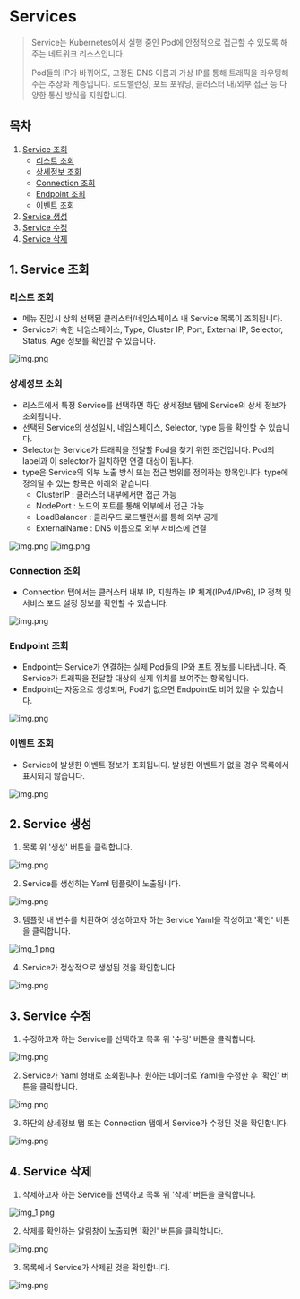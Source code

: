 # Services

> Service는 Kubernetes에서 실행 중인 Pod에 안정적으로 접근할 수 있도록 해주는 네트워크 리소스입니다.
>
> Pod들의 IP가 바뀌어도, 고정된 DNS 이름과 가상 IP를 통해 트래픽을 라우팅해주는 추상화 계층입니다. 로드밸런싱, 포트 포워딩, 클러스터 내/외부 접근 등 다양한 통신 방식을 지원합니다.

## 목차

1. [Service 조회](#1-service-조회)
   * [리스트 조회](#리스트-조회)
   * [상세정보 조회](#상세정보-조회)
   * [Connection 조회](#connection-조회)
   * [Endpoint 조회](#endpoint-조회)
   * [이벤트 조회](#이벤트-조회)
2. [Service 생성](#2-service-생성)
3. [Service 수정](#3-service-수정)
4. [Service 삭제](#4-service-삭제)

## 1. Service 조회
### 리스트 조회
* 메뉴 진입시 상위 선택된 클러스터/네임스페이스 내 Service 목록이 조회됩니다.
* Service가 속한 네임스페이스, Type, Cluster IP, Port, External IP, Selector, Status, Age 정보를 확인할 수 있습니다.

![img.png](img/service_list.png)

### 상세정보 조회
* 리스트에서 특정 Service를 선택하면 하단 상세정보 탭에 Service의 상세 정보가 조회됩니다.
* 선택된 Service의 생성일시, 네임스페이스, Selector, type 등을 확인할 수 있습니다.
* Selector는 Service가 트래픽을 전달할 Pod을 찾기 위한 조건입니다. Pod의 label과 이 selector가 일치하면 연결 대상이 됩니다.
* type은 Service의 외부 노출 방식 또는 접근 범위를 정의하는 항목입니다. type에 정의될 수 있는 항목은 아래와 같습니다.
  * ClusterIP : 클러스터 내부에서만 접근 가능
  * NodePort : 노드의 포트를 통해 외부에서 접근 가능
  * LoadBalancer : 클라우드 로드밸런서를 통해 외부 공개
  * ExternalName : DNS 이름으로 외부 서비스에 연결

![img.png](img/service_list_selected.png)
![img.png](img/service_detail.png)

### Connection 조회
* Connection 탭에서는 클러스터 내부 IP, 지원하는 IP 체계(IPv4/IPv6), IP 정책 및 서비스 포트 설정 정보를 확인할 수 있습니다.

![img.png](img/service_connection.png)

### Endpoint 조회
* Endpoint는 Service가 연결하는 실제 Pod들의 IP와 포트 정보를 나타냅니다. 즉, Service가 트래픽을 전달할 대상의 실제 위치를 보여주는 항목입니다.
* Endpoint는 자동으로 생성되며, Pod가 없으면 Endpoint도 비어 있을 수 있습니다.

![img.png](img/service_endpoint.png)

### 이벤트 조회
* Service에 발생한 이벤트 정보가 조회됩니다. 발생한 이벤트가 없을 경우 목록에서 표시되지 않습니다.

![img.png](img/service_event.png)


## 2. Service 생성
1. 목록 위 '생성' 버튼을 클릭합니다.

![img.png](img/service_create.png)

2. Service를 생성하는 Yaml 템플릿이 노출됩니다.

![img.png](img/service_create_template.png)

3. 템플릿 내 변수를 치환하여 생성하고자 하는 Service Yaml을 작성하고 '확인' 버튼을 클릭합니다.

![img_1.png](img/service_create_yaml.png)


4. Service가 정상적으로 생성된 것을 확인합니다.

![img.png](img/service_create_result.png)

## 3. Service 수정
1. 수정하고자 하는 Service를 선택하고 목록 위 '수정' 버튼을 클릭합니다.

![img.png](img/service_update.png)

2. Service가 Yaml 형태로 조회됩니다. 원하는 데이터로 Yaml을 수정한 후 '확인' 버튼을 클릭합니다.

![img.png](img/service_update_yaml.png)

3. 하단의 상세정보 탭 또는 Connection 탭에서 Service가 수정된 것을 확인합니다.

![img.png](img/service_update_result.png)

## 4. Service 삭제
1. 삭제하고자 하는 Service를 선택하고 목록 위 '삭제' 버튼을 클릭합니다.

![img_1.png](img/service_delete.png)

2. 삭제를 확인하는 알림창이 노출되면 '확인' 버튼을 클릭합니다.

![img.png](img/service_delete_check.png)

3. 목록에서 Service가 삭제된 것을 확인합니다.

![img.png](img/service_delete_result.png)
